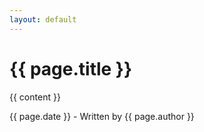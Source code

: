 ```yaml
---
layout: default
---
```

<h1>{{ page.title }}</h1>
<p>{{ content }}</p>
<p>{{ page.date }} - Written by {{ page.author }}</p>
